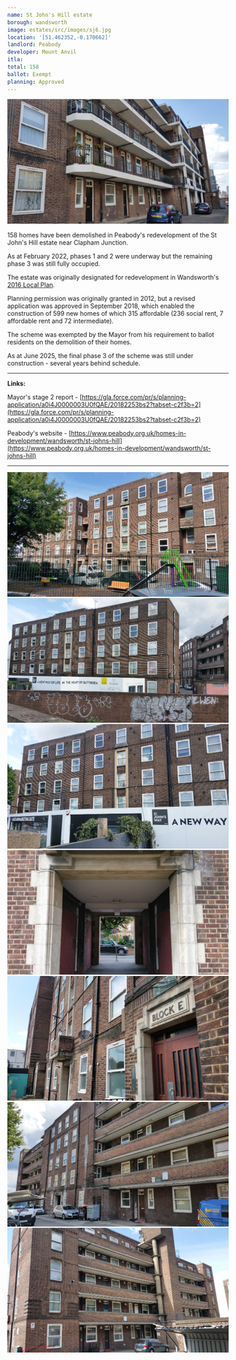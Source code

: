 ```yaml
---
name: St John's Hill estate 
borough: wandsworth
image: estates/src/images/sj6.jpg
location: '[51.462352,-0.170662]'
landlord: Peabody
developer: Mount Anvil
itla:
total: 158
ballot: Exempt
planning: Approved
---
```

![St johns hill estate](../estates/src/images/sj6.jpg)

158 homes have been demolished in Peabody's redevelopment of the St John's Hill estate near Clapham Junction.

As at February 2022, phases 1 and 2 were underway but the remaining phase 3 was still fully occupied.

The estate was originally designated for redevelopment in Wandsworth's [2016 Local Plan](https://www.wandsworth.gov.uk/media/1937/sd_021_site_specific_sites_allocations_document__2016_.pdf).

Planning permission was originally granted in 2012, but a revised application was approved in September 2018, which enabled the construction of 599 new homes of which 315 affordable (236 social rent, 7 affordable rent and 72 intermediate).

The scheme was exempted by the Mayor from his requirement to ballot residents on the demolition of their homes.

As at June 2025, the final phase 3 of the scheme was still under construction - several years behind schedule.

---

__Links:__ 

Mayor's stage 2 report - [https://gla.force.com/pr/s/planning-application/a0i4J0000003U0fQAE/20182253bs2?tabset-c2f3b=2](https://gla.force.com/pr/s/planning-application/a0i4J0000003U0fQAE/20182253bs2?tabset-c2f3b=2)

Peabody's website - [https://www.peabody.org.uk/homes-in-development/wandsworth/st-johns-hill](https://www.peabody.org.uk/homes-in-development/wandsworth/st-johns-hill)

---

  ![St johns hill estate](../estates/src/images/sj4.jpg)
  ![St johns hill estate](../estates/src/images/sj1.jpg)
  ![St johns hill estate](../estates/src/images/sj2.jpg)
  ![St johns hill estate](../estates/src/images/sj3.jpg)
  ![St johns hill estate](../estates/src/images/sj5.jpg)
  ![St johns hill estate](../estates/src/images/sj7.jpg)
  ![St johns hill estate](../estates/src/images/sj8.jpg)